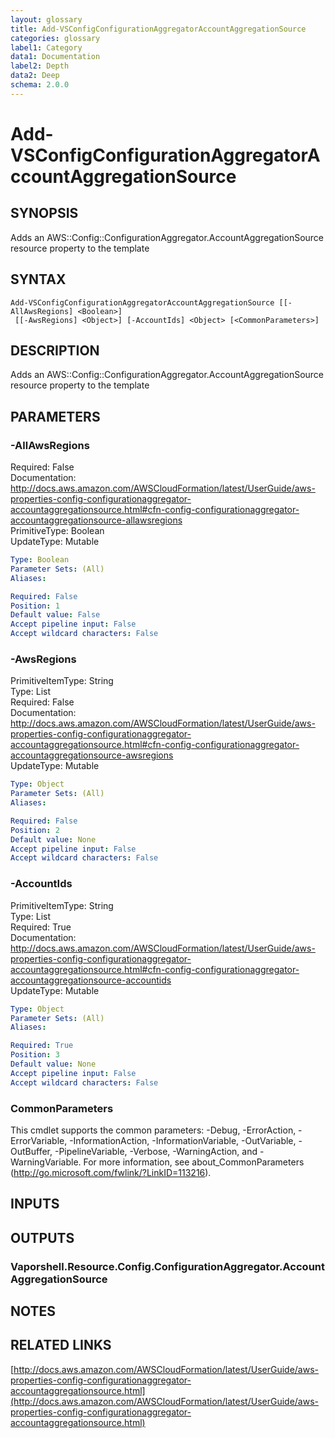 ```yaml
---
layout: glossary
title: Add-VSConfigConfigurationAggregatorAccountAggregationSource
categories: glossary
label1: Category
data1: Documentation
label2: Depth
data2: Deep
schema: 2.0.0
---
```


# Add-VSConfigConfigurationAggregatorAccountAggregationSource

## SYNOPSIS
Adds an AWS::Config::ConfigurationAggregator.AccountAggregationSource resource property to the template

## SYNTAX

```
Add-VSConfigConfigurationAggregatorAccountAggregationSource [[-AllAwsRegions] <Boolean>]
 [[-AwsRegions] <Object>] [-AccountIds] <Object> [<CommonParameters>]
```

## DESCRIPTION
Adds an AWS::Config::ConfigurationAggregator.AccountAggregationSource resource property to the template

## PARAMETERS

### -AllAwsRegions
Required: False    
Documentation: http://docs.aws.amazon.com/AWSCloudFormation/latest/UserGuide/aws-properties-config-configurationaggregator-accountaggregationsource.html#cfn-config-configurationaggregator-accountaggregationsource-allawsregions    
PrimitiveType: Boolean    
UpdateType: Mutable

```yaml
Type: Boolean
Parameter Sets: (All)
Aliases:

Required: False
Position: 1
Default value: False
Accept pipeline input: False
Accept wildcard characters: False
```

### -AwsRegions
PrimitiveItemType: String    
Type: List    
Required: False    
Documentation: http://docs.aws.amazon.com/AWSCloudFormation/latest/UserGuide/aws-properties-config-configurationaggregator-accountaggregationsource.html#cfn-config-configurationaggregator-accountaggregationsource-awsregions    
UpdateType: Mutable

```yaml
Type: Object
Parameter Sets: (All)
Aliases:

Required: False
Position: 2
Default value: None
Accept pipeline input: False
Accept wildcard characters: False
```

### -AccountIds
PrimitiveItemType: String    
Type: List    
Required: True    
Documentation: http://docs.aws.amazon.com/AWSCloudFormation/latest/UserGuide/aws-properties-config-configurationaggregator-accountaggregationsource.html#cfn-config-configurationaggregator-accountaggregationsource-accountids    
UpdateType: Mutable

```yaml
Type: Object
Parameter Sets: (All)
Aliases:

Required: True
Position: 3
Default value: None
Accept pipeline input: False
Accept wildcard characters: False
```

### CommonParameters
This cmdlet supports the common parameters: -Debug, -ErrorAction, -ErrorVariable, -InformationAction, -InformationVariable, -OutVariable, -OutBuffer, -PipelineVariable, -Verbose, -WarningAction, and -WarningVariable.
For more information, see about_CommonParameters (http://go.microsoft.com/fwlink/?LinkID=113216).

## INPUTS

## OUTPUTS

### Vaporshell.Resource.Config.ConfigurationAggregator.AccountAggregationSource

## NOTES

## RELATED LINKS

[http://docs.aws.amazon.com/AWSCloudFormation/latest/UserGuide/aws-properties-config-configurationaggregator-accountaggregationsource.html](http://docs.aws.amazon.com/AWSCloudFormation/latest/UserGuide/aws-properties-config-configurationaggregator-accountaggregationsource.html)

